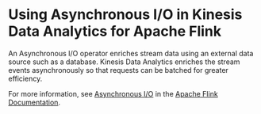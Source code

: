 # Using Asynchronous I/O in Kinesis Data Analytics for Apache Flink<a name="how-async"></a>

An Asynchronous I/O operator enriches stream data using an external data source such as a database\. Kinesis Data Analytics enriches the stream events asynchronously so that requests can be batched for greater efficiency\. 

For more information, see [Asynchronous I/O](https://ci.apache.org/projects/flink/flink-docs-release-1.11/dev/stream/operators/asyncio.html) in the [Apache Flink Documentation](https://ci.apache.org/projects/flink/flink-docs-release-1.11/)\.